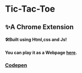 # Tic-Tac-Toe
## ✨A Chrome Extension

#### 🛠Built using Html,css and Js!
#### You can play it as a Webpage [here](https://kyunaie.github.io/).

### [Codepen](https://codepen.io/kyunaie/pen/ZEKBRpM)
